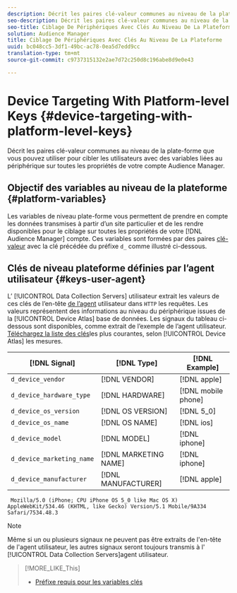 ```yaml
---
description: Décrit les paires clé-valeur communes au niveau de la plate-forme que vous pouvez utiliser pour cibler les utilisateurs avec des variables liées au périphérique sur toutes les propriétés de votre compte Audience Manager.
seo-description: Décrit les paires clé-valeur communes au niveau de la plate-forme que vous pouvez utiliser pour cibler les utilisateurs avec des variables liées au périphérique sur toutes les propriétés de votre compte Audience Manager.
seo-title: Ciblage De Périphériques Avec Clés Au Niveau De La Plateforme
solution: Audience Manager
title: Ciblage De Périphériques Avec Clés Au Niveau De La Plateforme
uuid: bc048cc5-3df1-49bc-ac78-0ea5d7edd9cc
translation-type: tm+mt
source-git-commit: c9737315132e2ae7d72c250d8c196abe8d9e0e43

---
```



# Device Targeting With Platform-level Keys {#device-targeting-with-platform-level-keys}

Décrit les paires clé-valeur communes au niveau de la plate-forme que vous pouvez utiliser pour cibler les utilisateurs avec des variables liées au périphérique sur toutes les propriétés de votre compte Audience Manager.

## Objectif des variables au niveau de la plateforme {#platform-variables}

<!-- c_tb_device_targeting.xml -->

Les variables de niveau plate-forme vous permettent de prendre en compte les données transmises à partir d’un site particulier et de les rendre disponibles pour le ciblage sur toutes les propriétés de votre [!DNL Audience Manager] compte. Ces variables sont formées par des paires [clé-valeur](../../reference/key-value-pairs-explained.md) avec la clé précédée du préfixe `d_` comme illustré ci-dessous.

## Clés de niveau plateforme définies par l’agent utilisateur {#keys-user-agent}

L’ [!UICONTROL Data Collection Servers] utilisateur extrait les valeurs de ces clés de l’en-tête [de l’agent](https://www.w3.org/Protocols/rfc2616/rfc2616-sec14.html#sec14.43) utilisateur dans `HTTP` les requêtes. Les valeurs représentent des informations au niveau du périphérique issues de la [!UICONTROL Device Atlas] base de données. Les signaux du tableau ci-dessous sont disponibles, comme extrait de l’exemple de l’agent utilisateur. [Téléchargez la liste des clés](assets/device_keys.csv)les plus courantes, selon [!UICONTROL Device Atlas] les mesures.

| [!DNL Signal] | [!DNL Type] | [!DNL Example] |
|---|---|---|
| `d_device_vendor` | [!DNL VENDOR] | [!DNL apple] |
| `d_device_hardware_type` | [!DNL HARDWARE] | [!DNL mobile phone] |
| `d_device_os_version` | [!DNL OS VERSION] | [!DNL 5_0] |
| `d_device_os_name` | [!DNL OS NAME] | [!DNL ios] |
| `d_device_model` | [!DNL MODEL] | [!DNL iphone] |
| `d_device_marketing_name` | [!DNL MARKETING NAME] | [!DNL iphone] |
| `d_device_manufacturer` | [!DNL MANUFACTURER] | [!DNL apple] |

```
 Mozilla/5.0 (iPhone; CPU iPhone OS 5_0 like Mac OS X) AppleWebKit/534.46 (KHTML, like Gecko) Version/5.1 Mobile/9A334 Safari/7534.48.3
```

>[!NOTE]
>
>Même si un ou plusieurs signaux ne peuvent pas être extraits de l'en-tête de l'agent utilisateur, les autres signaux seront toujours transmis à l' [!UICONTROL Data Collection Servers]agent utilisateur.

>[!MORE_LIKE_This]
>
>* [Préfixe requis pour les variables clés](../../features/traits/trait-variable-prefixes.md)

